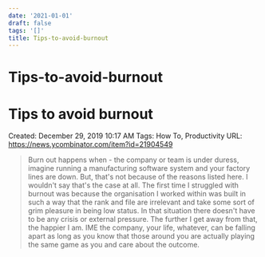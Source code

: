```yaml
---
date: '2021-01-01'
draft: false
tags: '[]'
title: Tips-to-avoid-burnout
---
```


# Tips-to-avoid-burnout

# Tips to avoid burnout
Created: December 29, 2019 10:17 AM
Tags: How To, Productivity
URL: https://news.ycombinator.com/item?id=21904549
> Burn out happens when - the company or team is under duress, imagine running a manufacturing software system and your factory lines are down.
But, that's not because of the reasons listed here.
I wouldn't say that's the case at all.
The first time I struggled with burnout was because the organisation I worked within was built in such a way that the rank and file are irrelevant and take some sort of grim pleasure in being low status.
In that situation there doesn't have to be any crisis or external pressure.
The further I get away from that, the happier I am.
IME the company, your life, whatever, can be falling apart as long as you know that those around you are actually playing the same game as you and care about the outcome.
